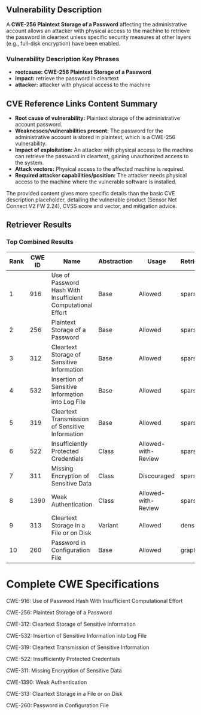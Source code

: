 ## Vulnerability Description
A **CWE-256 Plaintext Storage of a Password** affecting the administrative account allows an attacker with physical access to the machine to retrieve the password in cleartext unless specific security measures at other layers (e.g., full-disk encryption) have been enabled.

### Vulnerability Description Key Phrases
- **rootcause:** **CWE-256 Plaintext Storage of a Password**
- **impact:** retrieve the password in cleartext
- **attacker:** attacker with physical access to the machine

## CVE Reference Links Content Summary
- **Root cause of vulnerability:** Plaintext storage of the administrative account password.
- **Weaknesses/vulnerabilities present:** The password for the administrative account is stored in plaintext, which is a CWE-256 vulnerability.
- **Impact of exploitation:** An attacker with physical access to the machine can retrieve the password in cleartext, gaining unauthorized access to the system.
- **Attack vectors:** Physical access to the affected machine is required.
- **Required attacker capabilities/position:** The attacker needs physical access to the machine where the vulnerable software is installed.

The provided content gives more specific details than the basic CVE description placeholder, detailing the vulnerable product (Sensor Net Connect V2 FW 2.24), CVSS score and vector, and mitigation advice.

## Retriever Results

### Top Combined Results

| Rank | CWE ID | Name | Abstraction | Usage  | Retrievers | Individual Scores |
|------|--------|------|-------------|-------|------------|-------------------|
| 1 | 916 | Use of Password Hash With Insufficient Computational Effort | Base | Allowed | sparse | 0.356 |
| 2 | 256 | Plaintext Storage of a Password | Base | Allowed | sparse | 0.342 |
| 3 | 312 | Cleartext Storage of Sensitive Information | Base | Allowed | sparse | 0.338 |
| 4 | 532 | Insertion of Sensitive Information into Log File | Base | Allowed | sparse | 0.311 |
| 5 | 319 | Cleartext Transmission of Sensitive Information | Base | Allowed | sparse | 0.307 |
| 6 | 522 | Insufficiently Protected Credentials | Class | Allowed-with-Review | sparse | 0.299 |
| 7 | 311 | Missing Encryption of Sensitive Data | Class | Discouraged | sparse | 0.290 |
| 8 | 1390 | Weak Authentication | Class | Allowed-with-Review | sparse | 0.285 |
| 9 | 313 | Cleartext Storage in a File or on Disk | Variant | Allowed | dense | 0.668 |
| 10 | 260 | Password in Configuration File | Base | Allowed | graph | 0.002 |



# Complete CWE Specifications

CWE-916: Use of Password Hash With Insufficient Computational Effort

CWE-256: Plaintext Storage of a Password

CWE-312: Cleartext Storage of Sensitive Information

CWE-532: Insertion of Sensitive Information into Log File

CWE-319: Cleartext Transmission of Sensitive Information

CWE-522: Insufficiently Protected Credentials

CWE-311: Missing Encryption of Sensitive Data

CWE-1390: Weak Authentication

CWE-313: Cleartext Storage in a File or on Disk

CWE-260: Password in Configuration File